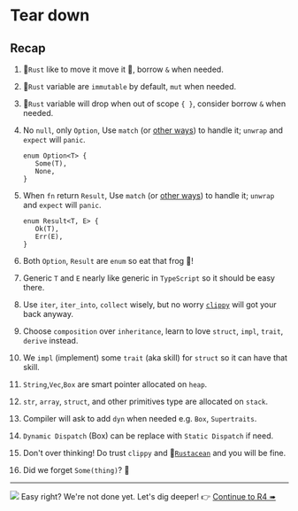 # Tear down

## Recap

1. 🦀`Rust` like to move it move it 🎵, borrow `&` when needed.
1. 🦀`Rust` variable are `immutable` by default, `mut` when needed.
1. 🦀`Rust` variable will drop when out of scope `{ }`, consider borrow `&` when needed.
1. No `null`, only `Option`, Use `match` (or [other ways](https://doc.rust-lang.org/rust-by-example/std/option.html)) to handle it; `unwrap` and `expect` will `panic`.

   ```rust,no_run
   enum Option<T> {
      Some(T),
      None,
   }
   ```

1. When `fn` return `Result`, Use `match` (or [other ways](https://doc.rust-lang.org/rust-by-example/std/result.html)) to handle it; `unwrap` and `expect` will `panic`.

   ```rust,no_run
   enum Result<T, E> {
      Ok(T),
      Err(E),
   }
   ```

1. Both `Option`, `Result` are `enum` so eat that frog 🐸!
1. Generic `T` and `E` nearly like generic in `TypeScript` so it should be easy there.
1. Use `iter`, `iter_into`, `collect` wisely, but no worry [`clippy`](https://doc.rust-lang.org/clippy/) will got your back anyway.
1. Choose `composition` over `inheritance`, learn to love `struct`, `impl`, `trait`, `derive` instead.
1. We `impl` (implement) some `trait` (aka skill) for `struct` so it can have that skill.
1. `String`,`Vec`,`Box` are smart pointer allocated on `heap`.
1. `str`, `array`, `struct`, and other primitives type are allocated on `stack`.
1. Compiler will ask to add `dyn` when needed e.g. `Box`, `Supertraits`.
1. `Dynamic Dispatch` (Box) can be replace with `Static Dispatch` if need.
1. Don't over thinking! Do trust `clippy` and 🦀[`Rustacean`](https://rustacean-principles.netlify.app/) and you will be fine.
1. Did we forget `Some(thing)`? 🤔

---

![](/assets/kat.png) <span class="speech-bubble">Easy right? We're not done yet. Let's dig deeper! 👉 [Continue to R4 ➠](../r4/mod.md)</span>
